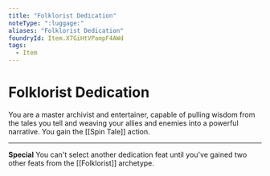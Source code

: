 ```yaml
---
title: "Folklorist Dedication"
noteType: ":luggage:"
aliases: "Folklorist Dedication"
foundryId: Item.X7GiHtVPampF4AWd
tags:
  - Item
---
```


# Folklorist Dedication

You are a master archivist and entertainer, capable of pulling wisdom from the tales you tell and weaving your allies and enemies into a powerful narrative. You gain the [[Spin Tale]] action.

* * *

**Special** You can't select another dedication feat until you've gained two other feats from the [[Folklorist]] archetype.
